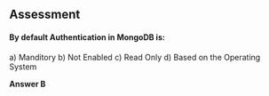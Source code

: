 ## Assessment

#### By default Authentication in MongoDB is:

a) Manditory
b) Not Enabled
c) Read Only
d) Based on the Operating System

**Answer B**
